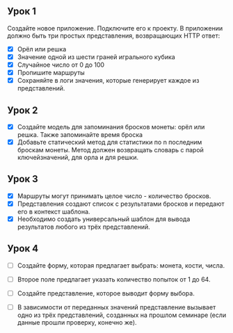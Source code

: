 ## Урок 1

Создайте новое приложение. Подключите его к проекту. В
приложении должно быть три простых представления,
возвращающих HTTP ответ:
- [x] Орёл или решка
- [x] Значение одной из шести граней игрального кубика
- [x] Случайное число от 0 до 100
- [x] Пропишите маршруты
- [x] Сохраняйте в логи значения, которые генерирует каждое из
представлений.

## Урок 2

- [x] Создайте модель для запоминания бросков монеты: орёл или
решка. Также запоминайте время броска
- [x] Добавьте статический метод для статистики по n последним
броскам монеты. Метод должен возвращать словарь с парой 
ключейзначений, для орла и для решки.

## Урок 3

- [x] Маршруты могут принимать целое число - количество
бросков.
- [x] Представления создают список с результатами бросков и
передают его в контекст шаблона.
- [x] Необходимо создать универсальный шаблон для вывода
результатов любого из трёх представлений.

## Урок 4

- [ ] Создайте форму, которая предлагает выбрать: монета, кости,
числа. 
- [ ] Второе поле предлагает указать количество попыток от 1 до 64.
- [ ] Создайте представление, которое выводит форму выбора.
- [ ] В зависимости от переданных значений представление
вызывает одно из трёх представлений, созданных на
прошлом семинаре (если данные прошли проверку, конечно
же).

